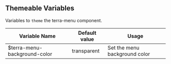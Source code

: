 ## Themeable Variables

Variables to `theme` the terra-menu component.

| Variable Name                            | Default value      | Usage                                     |
|------------------------------------------|--------------------|-------------------------------------------|
| $terra-menu-background-color             | transparent        | Set the menu background color             |
